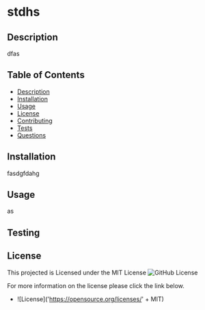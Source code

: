 # stdhs

  ## Description 
  dfas

  ## Table of Contents
  - [Description](#Description)
  - [Installation](#Installation)
  - [Usage](#Usage)
  - [License](#License)
  - [Contributing](#Contributing)
  - [Tests](#Tests)
  - [Questions](#Questions)

  ## Installation 
  fasdgfdahg

  ## Usage
  as

  ## Testing

  ## License
  This projected is Licensed under the MIT License ![GitHub License](https://img.shields.io/badge/MIT-Version-blue) 

  For more information on the license please click the link below.

  - ![License]('https://opensource.org/licenses/' + MIT)
  
  
  
